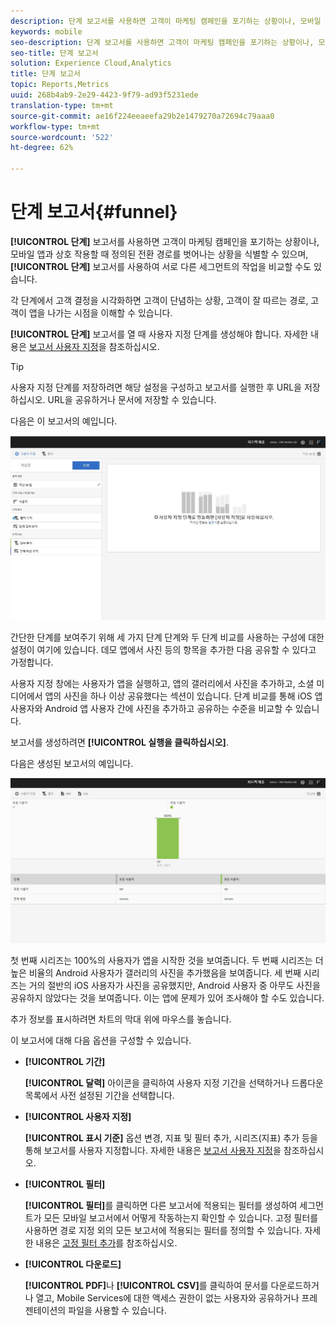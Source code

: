 ```yaml
---
description: 단계 보고서를 사용하면 고객이 마케팅 캠페인을 포기하는 상황이나, 모바일 앱과 상호 작용할 때 정의된 전환 경로를 벗어나는 상황을 식별할 수 있으며, 단계 보고서를 사용하여 서로 다른 세그먼트의 작업을 비교할 수도 있습니다.
keywords: mobile
seo-description: 단계 보고서를 사용하면 고객이 마케팅 캠페인을 포기하는 상황이나, 모바일 앱과 상호 작용할 때 정의된 전환 경로를 벗어나는 상황을 식별할 수 있으며, 단계 보고서를 사용하여 서로 다른 세그먼트의 작업을 비교할 수도 있습니다.
seo-title: 단계 보고서
solution: Experience Cloud,Analytics
title: 단계 보고서
topic: Reports,Metrics
uuid: 268b4ab9-2e29-4423-9f79-ad93f5231ede
translation-type: tm+mt
source-git-commit: ae16f224eeaeefa29b2e1479270a72694c79aaa0
workflow-type: tm+mt
source-wordcount: '522'
ht-degree: 62%

---
```



# 단계 보고서{#funnel}

**[!UICONTROL 단계]** 보고서를 사용하면 고객이 마케팅 캠페인을 포기하는 상황이나, 모바일 앱과 상호 작용할 때 정의된 전환 경로를 벗어나는 상황을 식별할 수 있으며, **[!UICONTROL 단계]** 보고서를 사용하여 서로 다른 세그먼트의 작업을 비교할 수도 있습니다.

각 단계에서 고객 결정을 시각화하면 고객이 단념하는 상황, 고객이 잘 따르는 경로, 고객이 앱을 나가는 시점을 이해할 수 있습니다.

**[!UICONTROL 단계]** 보고서를 열 때 사용자 지정 단계를 생성해야 합니다. 자세한 내용은 [보고서 사용자 지정](/help/using/usage/reports-customize/reports-customize.md)을 참조하십시오.

>[!TIP]
>
>사용자 지정 단계를 저장하려면 해당 설정을 구성하고 보고서를 실행한 후 URL을 저장하십시오. URL을 공유하거나 문서에 저장할 수 있습니다.

다음은 이 보고서의 예입니다.

![](assets/funnel_create.png)

간단한 단계를 보여주기 위해 세 가지 단계 단계와 두 단계 비교를 사용하는 구성에 대한 설정이 여기에 있습니다. 데모 앱에서 사진 등의 항목을 추가한 다음 공유할 수 있다고 가정합니다.

사용자 지정 창에는 사용자가 앱을 실행하고, 앱의 갤러리에서 사진을 추가하고, 소셜 미디어에서 앱의 사진을 하나 이상 공유했다는 섹션이 있습니다. 단계 비교를 통해 iOS 앱 사용자와 Android 앱 사용자 간에 사진을 추가하고 공유하는 수준을 비교할 수 있습니다.

보고서를 생성하려면 **[!UICONTROL 실행을 클릭하십시오]**.

다음은 생성된 보고서의 예입니다.

![](assets/funnel.png)

첫 번째 시리즈는 100%의 사용자가 앱을 시작한 것을 보여줍니다. 두 번째 시리즈는 더 높은 비율의 Android 사용자가 갤러리의 사진을 추가했음을 보여줍니다. 세 번째 시리즈는 거의 절반의 iOS 사용자가 사진을 공유했지만, Android 사용자 중 아무도 사진을 공유하지 않았다는 것을 보여줍니다. 이는 앱에 문제가 있어 조사해야 할 수도 있습니다.

추가 정보를 표시하려면 차트의 막대 위에 마우스를 놓습니다.

이 보고서에 대해 다음 옵션을 구성할 수 있습니다.

* **[!UICONTROL 기간]**

   **[!UICONTROL 달력]** 아이콘을 클릭하여 사용자 지정 기간을 선택하거나 드롭다운 목록에서 사전 설정된 기간을 선택합니다.
* **[!UICONTROL 사용자 지정]**

   **[!UICONTROL 표시 기준]** 옵션 변경, 지표 및 필터 추가, 시리즈(지표) 추가 등을 통해 보고서를 사용자 지정합니다. 자세한 내용은 [보고서 사용자 지정](/help/using/usage/reports-customize/reports-customize.md)을 참조하십시오.
* **[!UICONTROL 필터]**

   **[!UICONTROL 필터]**&#x200B;를 클릭하면 다른 보고서에 적용되는 필터를 생성하여 세그먼트가 모든 모바일 보고서에서 어떻게 작동하는지 확인할 수 있습니다. 고정 필터를 사용하면 경로 지정 외의 모든 보고서에 적용되는 필터를 정의할 수 있습니다. 자세한 내용은 [고정 필터 추가](/help/using/usage/reports-customize/t-sticky-filter.md)를 참조하십시오.
* **[!UICONTROL 다운로드]**

   **[!UICONTROL PDF]**&#x200B;나 **[!UICONTROL CSV]**&#x200B;를 클릭하여 문서를 다운로드하거나 열고, Mobile Services에 대한 액세스 권한이 없는 사용자와 공유하거나 프레젠테이션의 파일을 사용할 수 있습니다.
